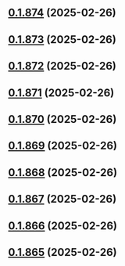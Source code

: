 ## [0.1.874](https://github.com/binary-braids/terraform-oracle/compare/v0.1.873...v0.1.874) (2025-02-26)



## [0.1.873](https://github.com/binary-braids/terraform-oracle/compare/v0.1.872...v0.1.873) (2025-02-26)



## [0.1.872](https://github.com/binary-braids/terraform-oracle/compare/v0.1.871...v0.1.872) (2025-02-26)



## [0.1.871](https://github.com/binary-braids/terraform-oracle/compare/v0.1.870...v0.1.871) (2025-02-26)



## [0.1.870](https://github.com/binary-braids/terraform-oracle/compare/v0.1.869...v0.1.870) (2025-02-26)



## [0.1.869](https://github.com/binary-braids/terraform-oracle/compare/v0.1.868...v0.1.869) (2025-02-26)



## [0.1.868](https://github.com/binary-braids/terraform-oracle/compare/v0.1.867...v0.1.868) (2025-02-26)



## [0.1.867](https://github.com/binary-braids/terraform-oracle/compare/v0.1.866...v0.1.867) (2025-02-26)



## [0.1.866](https://github.com/binary-braids/terraform-oracle/compare/v0.1.865...v0.1.866) (2025-02-26)



## [0.1.865](https://github.com/binary-braids/terraform-oracle/compare/v0.1.864...v0.1.865) (2025-02-26)



